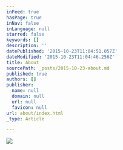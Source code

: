 ```yaml
---
inFeed: true
hasPage: true
inNav: false
inLanguage: null
starred: false
keywords: []
description: ''
datePublished: '2015-10-23T11:04:51.057Z'
dateModified: '2015-10-23T11:04:46.256Z'
title: About
sourcePath: _posts/2015-10-23-about.md
published: true
authors: []
publisher:
  name: null
  domain: null
  url: null
  favicon: null
url: about/index.html
_type: Article

---
```

![](https://the-grid-user-content.s3-us-west-2.amazonaws.com/37e54b5f-d265-447f-80f7-12d07c3bd58a.jpg)